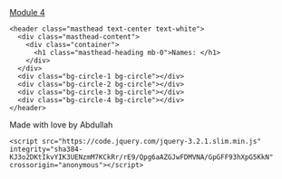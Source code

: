 <!DOCTYPE html>
<html lang="en">
<head>
  <meta charset="UTF-8">
  <meta name="viewport" content="width=device-width, initial-scale=1.0">
  <meta http-equiv="X-UA-Compatible" content="ie=edge">
  <title>Module 4 Solution</title>
  <link rel="stylesheet" href="https://maxcdn.bootstrapcdn.com/bootstrap/4.0.0/css/bootstrap.min.css" integrity="sha384-Gn5384xqQ1aoWXA+058RXPxPg6fy4IWvTNh0E263XmFcJlSAwiGgFAW/dAiS6JXm" crossorigin="anonymous">
  <link rel="stylesheet" href="styles.css">


</head>
<body>
   <!-- Navigation -->
   <nav class="navbar navbar-expand-lg navbar-dark navbar-custom fixed-top">
      <div class="container">
        <a class="navbar-brand" href="#">Module 4</a>
      </div>
    </nav>

    <header class="masthead text-center text-white">
      <div class="masthead-content">
        <div class="container">
          <h1 class="masthead-heading mb-0">Names: </h1>
        </div>
      </div>
      <div class="bg-circle-1 bg-circle"></div>
      <div class="bg-circle-2 bg-circle"></div>
      <div class="bg-circle-3 bg-circle"></div>
      <div class="bg-circle-4 bg-circle"></div>
    </header>
 <!-- Footer -->
 <footer class="py-5 bg-black">
    <div class="container">
      <p class="m-0 text-center text-white small">Made with love by Abdullah</p>
    </div>
    <!-- /.container -->
  </footer>

 <!--   <script src="js/SpeakHello.js"></script>
    <script src="js/SpeakGoodBye.js"></script>-->
    <script src="https://code.jquery.com/jquery-3.2.1.slim.min.js" integrity="sha384-KJ3o2DKtIkvYIK3UENzmM7KCkRr/rE9/Qpg6aAZGJwFDMVNA/GpGFF93hXpG5KkN" crossorigin="anonymous"></script>
<script src="https://cdnjs.cloudflare.com/ajax/libs/popper.js/1.12.9/umd/popper.min.js" integrity="sha384-ApNbgh9B+Y1QKtv3Rn7W3mgPxhU9K/ScQsAP7hUibX39j7fakFPskvXusvfa0b4Q" crossorigin="anonymous"></script>
<script src="https://maxcdn.bootstrapcdn.com/bootstrap/4.0.0/js/bootstrap.min.js" integrity="sha384-JZR6Spejh4U02d8jOt6vLEHfe/JQGiRRSQQxSfFWpi1MquVdAyjUar5+76PVCmYl" crossorigin="anonymous"></script>
  <script src="script.js"></script>
</body>
</html>
